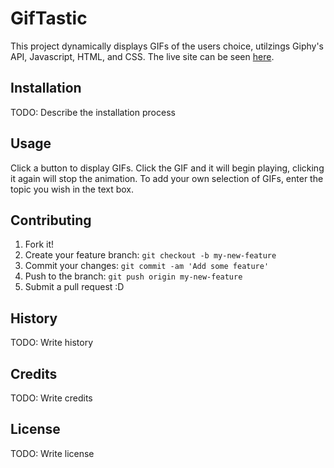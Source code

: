 # GifTastic

This project dynamically displays GIFs of the users choice, utilzings Giphy's API, Javascript, HTML, and CSS. The live site can be seen [here](http://www.ovieh.com/GifTastic).

## Installation

TODO: Describe the installation process

## Usage

Click a button to display GIFs. Click the GIF and it will begin playing, clicking it again will stop the animation. To add your own selection of GIFs, enter the topic you wish in the text box.

## Contributing

1. Fork it!
2. Create your feature branch: `git checkout -b my-new-feature`
3. Commit your changes: `git commit -am 'Add some feature'`
4. Push to the branch: `git push origin my-new-feature`
5. Submit a pull request :D

## History

TODO: Write history

## Credits

TODO: Write credits

## License

TODO: Write license